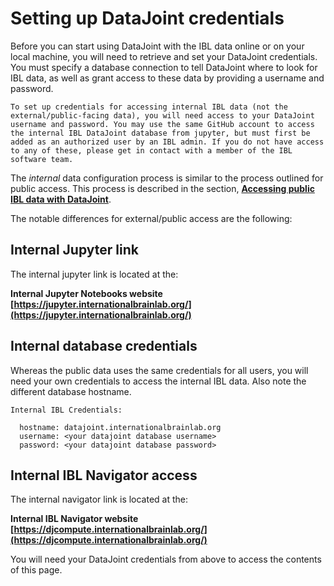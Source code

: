 # Setting up DataJoint credentials

Before you can start using DataJoint with the IBL data online or on your local machine, you will need to retrieve and set your DataJoint credentials. You must specify a database connection to tell DataJoint where to look for IBL data, as well as grant access to these data by providing a username and password.

```{important}
To set up credentials for accessing internal IBL data (not the external/public-facing data), you will need access to your DataJoint username and password. You may use the same GitHub account to access the internal IBL DataJoint database from jupyter, but must first be added as an authorized user by an IBL admin. If you do not have access to any of these, please get in contact with a member of the IBL software team.
```

The _internal_ data configuration process is similar to the process outlined for public access. This process is described in the section, [**Accessing public IBL data with DataJoint**](../public_docs/public_datajoint).

The notable differences for external/public access are the following:

## Internal Jupyter link

The internal jupyter link is located at the:

**Internal Jupyter Notebooks website [https://jupyter.internationalbrainlab.org/](https://jupyter.internationalbrainlab.org/)**

## Internal database credentials

Whereas the public data uses the same credentials for all users, you will need your own credentials to access the internal IBL data. Also note the different database hostname.

```{important}
Internal IBL Credentials:

  hostname: datajoint.internationalbrainlab.org
  username: <your datajoint database username>
  password: <your datajoint database password>
```

## Internal IBL Navigator access

The internal navigator link is located at the:

**Internal IBL Navigator website [https://djcompute.internationalbrainlab.org/](https://djcompute.internationalbrainlab.org/)**

You will need your DataJoint credentials from above to access the contents of this page.

